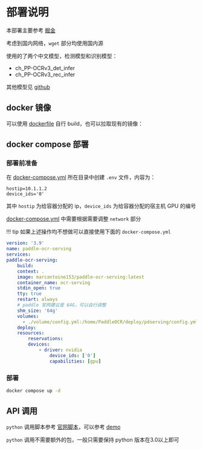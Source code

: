 # 部署说明

本部署主要参考 [掘金](https://juejin.cn/post/7194803742032527420)

考虑到国内网络，`wget` 部分均使用国内源

使用的了两个中文模型，检测模型和识别模型：

- ch_PP-OCRv3_det_infer
- ch_PP-OCRv3_rec_infer

其他模型见 [github](https://github.com/PaddlePaddle/PaddleOCR/blob/release/2.5/doc/doc_ch/models_list.md)

## docker 镜像

可以使用 [dockerfile](./dockerfile) 自行 build，也可以拉取现有的镜像：

## docker compose 部署

### 部署前准备

在 [docker-compose.yml](./docker-compose.yml) 所在目录中创建 `.env` 文件，内容为：

```.env
hostip=10.1.1.2
device_ids='0'
```

其中 `hostip` 为给容器分配的 ip，`device_ids` 为给容器分配的宿主机 GPU 的编号

[docker-compose.yml](./docker-compose.yml) 中需要根据需要调整 `network` 部分

!!! tip
    如果上述操作均不想做可以直接使用下面的 `docker-compose.yml`

```yml
version: '3.9'
name: paddle-ocr-serving
services:
paddle-ocr-serving:
    build:
    context: .
    image: marcantoine153/paddle-ocr-serving:latest
    container_name: ocr-serving
    stdin_open: true
    tty: true
    restart: always
    # paddle 官网建议是 64G，可以自行调整
    shm_size: '64g'
    volumes:
      - ./volume/config.yml:/home/PaddleOCR/deploy/pdserving/config.yml
    deploy:
    resources:
        reservations:
        devices:
            - driver: nvidia
                device_ids: ['0']
                capabilities: [gpu]    
```

### 部署

```bash
docker compose up -d
```

## API 调用

`python` 调用脚本参考 [官网脚本](https://raw.githubusercontent.com/PaddlePaddle/PaddleOCR/release/2.7/deploy/pdserving/pipeline_http_client.py)，可以参考 [demo](demo/ocr.ipynb)

`python` 调用不需要额外的包，一般只需要保持 python 版本在3.0以上即可
